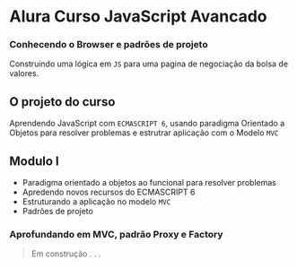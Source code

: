 # Alura Curso JavaScript Avancado

 ### Conhecendo o Browser e padrões de projeto
 Construindo uma lógica em `JS` para uma pagina de negociação da bolsa de valores.

 ## O projeto do curso
 Aprendendo JavaScript com `ECMASCRIPT 6`, usando paradigma Orientado a Objetos para resolver problemas e estrutrar aplicação com o Modelo `MVC`

## Modulo I
 - Paradigma orientado a objetos ao funcional para resolver problemas
 - Apredendo novos recursos do ECMASCRIPT 6
 - Estruturando a aplicação no modelo `MVC`
 - Padrões de projeto


 ### Aprofundando em MVC, padrão Proxy e Factory

> Em construção . .  .
